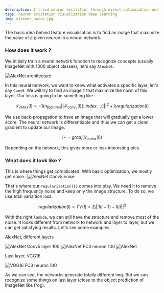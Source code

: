 ```yaml
---
description: I tried neuron excitation through direct optimization and it gives great visualizations !
tags: neuron excitation visualization deep learning
img: alexnet_noise.jpg
---
```


The basic idea behind feature visualisation is to find an image that maximize the value of a given neuron in a neural network.

### How does it work ? 

We initially train a neural network function to recognize concepts (usually ImageNet with 1000 object classes), let's say `AlexNet`.

![AlexNet architecture](https://res.mdpi.com/remotesensing/remotesensing-09-00848/article_deploy/html/img/remotesensing-09-00848-g001.png)

In this neural network, we want to know what activates a specific layer, let's say `Conv5`. We will try to find an image `I` that maximize the norm of this layer.
Our loss is going to be something like : 

$$ \mathcal{L}_{index}(I) = -  1/n_{features} || \mathcal{F}_{conv_5}(I)[:, index, :, :] ||^{2} + \lambda  regularization(I) $$

We use back-propagation to have an image that will gradually get a lower score.
The neural network is differentiable and thus we can get a clean gradient to update our image.

$$ I -= grad_I(\mathcal{L}_{index}(I)) $$

Depending on the network, this gives more or less interesting pics.


### What does it look like ?

This is where things get complicated. With basic optimization, we mostly get noise : 
![AlexNet Conv5 noise]({{site.baseurl}}/assets/img/alexnet_noise.jpg)


That's where our `regularization(I)` comes into play. We need it to remove the high frequency noise and keep only the image structure. To do so, we use total varialtion loss.

$$ regularization(I) = TV(I) = \Sigma_i ||I(i+1) - I(i)||^2 $$

With the right `lambda`, we can still have the structure and remove most of the noise.
It looks different from network to network and layer to layer, but we can get satisfying results.
Let's see some examples


AlexNet, different layers


![AlexNet Conv5 layer 100](https://raw.githubusercontent.com/AdMoR/neural-styles/master/img/LayerExcitationLoss_alexnet_1_15_2048_0.0005.jpg)
![AlexNet FC3 neuron 100](https://raw.githubusercontent.com/AdMoR/neural-styles/master/img/LayerExcitationLoss_alexnet_1_18_2048_0.0005.jpg)
![AlexNet ](https://raw.githubusercontent.com/AdMoR/neural-styles/master/img/LayerExcitationLoss_alexnet_1_34_2048_0.0005.jpg)

Last layer, VGG16


![VGG16 FC3 neuron 100](https://raw.githubusercontent.com/AdMoR/neural-styles/master/img/LayerExcitationLoss_vgg16_-1_4_2048_0.1_0.0005.jpg)


As we can see, the networks generate totally different img. But we can recognize some things on last layer (close to the object prediction of ImageNet like frog).


